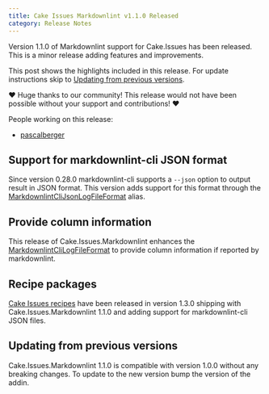 ```yaml
---
title: Cake Issues Markdownlint v1.1.0 Released
category: Release Notes
---
```


Version 1.1.0 of Markdownlint support for Cake.Issues has been released.
This is a minor release adding features and improvements.

<!--excerpt-->

This post shows the highlights included in this release.
For update instructions skip to [Updating from previous versions](#updating-from-previous-versions).

❤ Huge thanks to our community! This release would not have been possible without your support and contributions! ❤

People working on this release:

* [pascalberger](https://github.com/pascalberger)

## Support for markdownlint-cli JSON format

Since version 0.28.0 markdownlint-cli supports a `--json` option to output result in JSON format.
This version adds support for this format through the [MarkdownlintCliJsonLogFileFormat] alias.

## Provide column information

This release of Cake.Issues.Markdownlint enhances the [MarkdownlintCliLogFileFormat] to provide column information
if reported by markdownlint.

## Recipe packages

[Cake Issues recipes] have been released in version 1.3.0 shipping with Cake.Issues.Markdownlint 1.1.0 and
adding support for markdownlint-cli JSON files.

## Updating from previous versions

Cake.Issues.Markdownlint 1.1.0 is compatible with version 1.0.0 without any breaking changes.
To update to the new version bump the version of the addin.

[MarkdownlintCliJsonLogFileFormat]: /api/Cake.Issues.Markdownlint/MarkdownlintIssuesAliases/36DE6F5F
[MarkdownlintCliLogFileFormat]: /api/Cake.Issues.Markdownlint/MarkdownlintIssuesAliases/B518F49E
[Cake Issues recipes]: /docs/recipe/overview